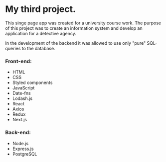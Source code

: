 # My third project.

This singe page app was created for a university course work. The purpose of this project was to create an information system and develop an application for a detective agency.  

In the development of the backend it was allowed to use only "pure" SQL-queries to the database.

### Front-end:
- HTML
- CSS
- Styled components
- JavaScript
- Date-fns
- Lodash.js
- React
- Axios
- Redux
- Next.js

### Back-end: 
- Node.js
- Express.js
- PostgreSQL
